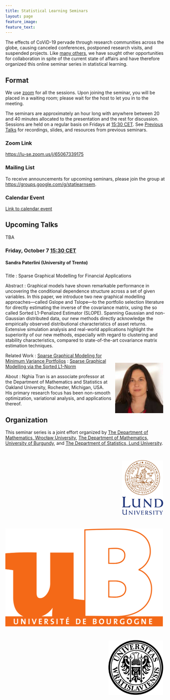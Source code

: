 ```yaml
---
title: Statistical Learning Seminars
layout: page
feature_image:
feature_text:
---
```


<style>
    img {margin: 1.5ex; float: right; align: right; padding-top: 2.5ex;}
    h4 {margin-bottom: 0.5ex; padding-bottom: 1.3ex;}
</style>

The effects of CoViD-19 pervade through research communities across the
globe, causing canceled conferences, postponed research visits, and suspended
projects. Like [many others](/links), we have sought other opportunities for
collaboration in spite of the current state of affairs and have therefore
organized this online seminar series in statistical learning.

## Format

We use [zoom](https://zoom.us/) for all the sessions. Upon joining the seminar,
you will be placed in a waiting room; please wait for the host to let you in to
the meeting.

The seminars are approximately an hour long with anywhere between 20 and 40
minutes allocated to the presentation and the rest for discussion. Sessions
are held on a regular basis on Fridays at [15:30
CET](https://www.thetimezoneconverter.com/?t=15%3A30%20pm&tz=Stockholm&). See
[Previous Talks](/previous-talks) for recordings, slides, and resources from
previous seminars.

### Zoom Link

<https://lu-se.zoom.us/j/65067339175>

### Mailing List

To receive announcements for upcoming seminars, please join the group at
<https://groups.google.com/g/statlearnsem>.

### Calendar Event

[Link to calendar event](https://lu-se.zoom.us/meeting/u5Etce6rrTIrHdGmDxIUKT33_HsILcrt6Tui/ics?icsToken=98tyKu-trj0tGdecsR6CR_MMAo_oKOnztlhcgqd6kTv9KhV4VlClCcpRG558AsyG)

## Upcoming Talks

TBA

### Friday, October 7 [15:30 CET][tz]

#### Sandra Paterlini (University of Trento)

Title
: Sparse Graphical Modelling for Financial Applications

Abstract
: Graphical models have shown remarkable performance in uncovering the
conditional dependence structure across a set of given variables. In this paper,
we introduce two new graphical modelling approaches—called Gslope and Tslope—to
the portfolio selection literature for directly estimating the inverse of the
covariance matrix, using the so called Sorted L1-Penalized Estimator (SLOPE).
Spanning Gaussian and non- Gaussian distributed data, our new methods directly
acknowledge the empirically observed distributional characteristics of asset
returns. Extensive simulation analysis and real-world applications highlight the
superiority of our new methods, especially with regard to clustering and
stability characteristics, compared to state-of-the-art covariance matrix
estimation techniques.

<img src="/assets/profilepic-sandra-paterlini.jpg" align="right" width="150px">

Related Work
: [Sparse Graphical Modeling for Minimum Variance
Portfolios](https://www.researchgate.net/publication/360375794_Sparse_Graphical_Modelling_for_Minimum_Variance_Portfolios)
: [Sparse Graphical Modelling via the Sorted
L1-Norm](https://arxiv.org/abs/2204.10403)

About
: Nghia Tran is an associate professor at the Department of Mathematics
and Statistics at Oakland University, Rochester, Michigan, USA. His primary
research focus has been non-smooth optimization, variational analysis, and
applications thereof.

[tz]: https://dateful.com/convert/stockholm-sweden?t=3pm

## Organization

This seminar series is a joint effort organized by
[The Department of Mathematics, Wrocław University](https://www.math.uni.wroc.pl),
[The Department of Mathematics, University of Burgundy](https://math.u-bourgogne.fr/), and
[The Department of Statistics, Lund University](https://stat.lu.se).

<div class="row">
  <div class="column">
    <img src="assets/logo-lu.svg" alt="Lund University" style="height:170px">
  </div>
  <div class="column">
    <img src="assets/logo-burgundy.png" alt="University of Burgundy" style="width:auto height:170px">
  </div>
  <div class="column">
    <img src="assets/logo-wroclaw.svg" alt="Wroclaw University" style="height:170px">
  </div>
</div>

